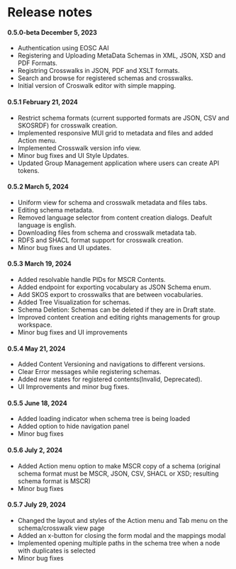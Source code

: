# Release notes


#### 0.5.0-beta December 5, 2023

- Authentication using EOSC AAI
- Registering and Uploading MetaData Schemas in XML, JSON, XSD and PDF Formats.
- Registring Crosswalks in JSON, PDF and XSLT formats.
- Search and browse for registered schemas and crosswalks.
- Initial version of Croswalk editor with simple mapping.

#### 0.5.1 February 21, 2024
- Restrict schema formats (current supported formats are JSON, CSV and SKOSRDF) for crosswalk creation.
- Implemented responsive MUI grid to metadata and files and added Action menu.
- Implemented Crosswalk version info view.
- Minor bug fixes and UI Style Updates.
- Updated Group Management application where users can create API tokens.

#### 0.5.2 March 5, 2024
- Uniform view for schema and crosswalk metadata and files tabs.
- Editing schema metadata.
- Removed language selector from content creation dialogs. Deafult language is english.
- Downloading files from schema and crosswalk metadata tab.
- RDFS and SHACL format support for crosswalk creation.
- Minor bug fixes and UI updates.

#### 0.5.3 March 19, 2024
- Added resolvable handle PIDs for MSCR Contents.
- Added endpoint for exporting vocabulary as JSON Schema enum.
- Add SKOS export to crosswalks that are between vocabularies.
- Added Tree Visualization for schemas.
- Schema Deletion: Schemas can be deleted if they are in Draft state.
- Improved content creation and editing rights managements for group workspace.
- Minor bug fixes and UI improvements

#### 0.5.4 May 21, 2024
- Added Content Versioning and navigations to different versions.
- Clear Error messages while registering schemas.
- Added new states for registered contents(Invalid, Deprecated).
- UI Improvements and minor bug fixes.

#### 0.5.5 June 18, 2024
- Added loading indicator when schema tree is being loaded
- Added option to hide navigation panel
- Minor bug fixes

#### 0.5.6 July 2, 2024
- Added Action menu option to make MSCR copy of a schema (original schema format must be MSCR, JSON, CSV, SHACL or XSD; resulting schema format is MSCR)
- Minor bug fixes

#### 0.5.7 July 29, 2024
- Changed the layout and styles of the Action menu and Tab menu on the schema/crosswalk view page
- Added an x-button for closing the form modal and the mappings modal
- Implemented opening multiple paths in the schema tree when a node with duplicates is selected
- Minor bug fixes
